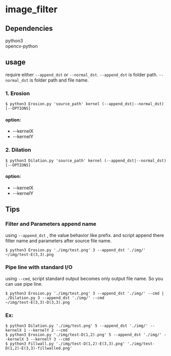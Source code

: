 # image_filter
## Dependencies
python3 <br/>
opencv-python
## usage
require either `--append_dst` or `--normal_dst`.
`--append_dst` is folder path.
`--normal_dst` is folder path and file name.
### 1. Erosion
```shell
$ python3 Erosion.py 'source_path' kernel (--append_dst|--normal_dst) [--OPTIONS]
```
#### option: ###
+ --kernelX <int>
+ --kernelY <int>

### 2. Dilation
```shell
$ python3 Dilation.py 'source_path' kernel (--append_dst|--normal_dst) [--OPTIONS]
```
#### option: ###
+ --kernelX <int>
+ --kernelY <int>

## Tips ##
### Filter and Parameters append name ###
using `--append_dst` , the value behavior like prefix. and script append there filter name and parameters after source file name.
```shell
$ python3 Erosion.py './img/test.png' 3 --append_dst './img/'
~/img/test-E(3,3).png
```
### Pipe line with standard I/O
using `--cmd`, script standard output becomes only output file name. So you can use pipe line.
```shell
$ python3 Erosion.py './img/test.png' 3 --append_dst './img/' --cmd | ./Dilation.py 3 --append_dst './img/' --cmd 
~/img/test-E(3,3)-D(3,3).png
``` 
### Ex: ###
```shell
$ python3 Dilation.py './img/test.png' 5 --append_dst './img/' --kernelX 1 --kernelY 2 --cmd 
$ python3 Erosion.py './img/test-D(1,2).png' 5 --append_dst './img/' --kernelX 3 --kernelY 3 --cmd 
$ python3 Fillwall.py './img/test-D(1,2)-E(3,3).png' './img/test-D(1,2)-E(3,3)-fillwalled.png'
```